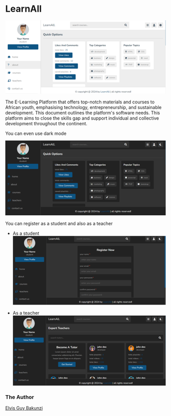 # LearnAll

![Home](images/screen-2.png)

The E-Learning Platform that offers top-notch materials and courses to African youth, emphasising technology, entrepreneurship, and sustainable development. This document outlines the platform's software needs. This platform aims to close the skills gap and support individual and collective development throughout the continent.

You can even use dark mode

![Home](images/screen-4.png)

You can register as a student and also as a teacher 

* As a student
  ![Home](/images/screen-5.png)

* As a teacher 
  ![Home](/images/screen-1.png)



### The Author

   [Elvis Guy Bakunzi](mailto:e.bakunzi@alustudent.com)